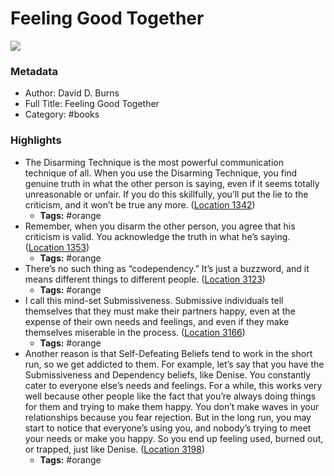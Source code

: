 # Feeling Good Together

![](https://images-na.ssl-images-amazon.com/images/I/51uZGnUPwGL._SL200_.jpg)

### Metadata

- Author: David D. Burns
- Full Title: Feeling Good Together
- Category: #books

### Highlights

- The Disarming Technique is the most powerful communication technique of all. When you use the Disarming Technique, you find genuine truth in what the other person is saying, even if it seems totally unreasonable or unfair. If you do this skillfully, you’ll put the lie to the criticism, and it won’t be true any more. ([Location 1342](https://readwise.io/to_kindle?action=open&asin=B001FA0KG8&location=1342))
    - **Tags:** #orange
- Remember, when you disarm the other person, you agree that his criticism is valid. You acknowledge the truth in what he’s saying. ([Location 1353](https://readwise.io/to_kindle?action=open&asin=B001FA0KG8&location=1353))
    - **Tags:** #orange
- There’s no such thing as “codependency.” It’s just a buzzword, and it means different things to different people. ([Location 3123](https://readwise.io/to_kindle?action=open&asin=B001FA0KG8&location=3123))
    - **Tags:** #orange
- I call this mind-set Submissiveness. Submissive individuals tell themselves that they must make their partners happy, even at the expense of their own needs and feelings, and even if they make themselves miserable in the process. ([Location 3166](https://readwise.io/to_kindle?action=open&asin=B001FA0KG8&location=3166))
    - **Tags:** #orange
- Another reason is that Self-Defeating Beliefs tend to work in the short run, so we get addicted to them. For example, let’s say that you have the Submissiveness and Dependency beliefs, like Denise. You constantly cater to everyone else’s needs and feelings. For a while, this works very well because other people like the fact that you’re always doing things for them and trying to make them happy. You don’t make waves in your relationships because you fear rejection. But in the long run, you may start to notice that everyone’s using you, and nobody’s trying to meet your needs or make you happy. So you end up feeling used, burned out, or trapped, just like Denise. ([Location 3198](https://readwise.io/to_kindle?action=open&asin=B001FA0KG8&location=3198))
    - **Tags:** #orange
